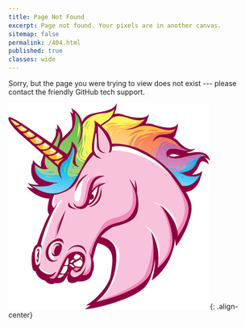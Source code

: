 ```yaml
---
title: Page Not Found
excerpt: Page not found. Your pixels are in another canvas.
sitemap: false
permalink: /404.html
published: true
classes: wide
---
```


Sorry, but the page you were trying to view does not exist --- please contact the friendly GitHub tech support.

![GitHub tech support](/assets/unicorn.png){: .align-center}
